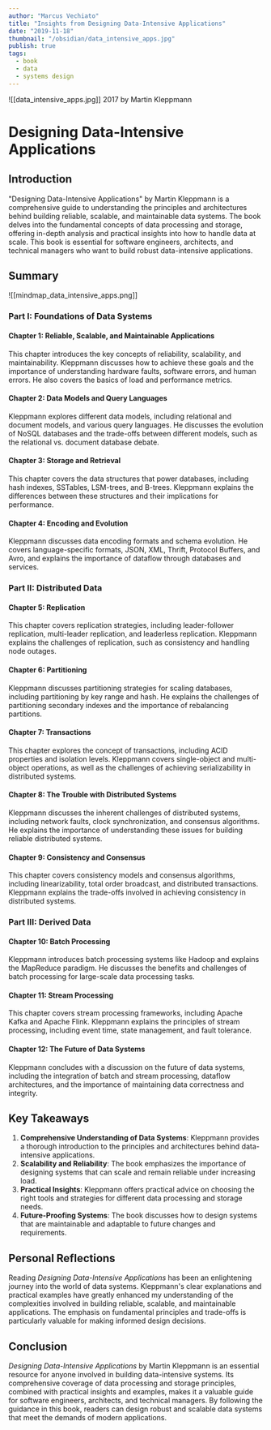 ```yaml
---
author: "Marcus Vechiato"
title: "Insights from Designing Data-Intensive Applications"
date: "2019-11-18"
thumbnail: "/obsidian/data_intensive_apps.jpg"
publish: true
tags:
  - book
  - data
  - systems design
--- 
```

![[data_intensive_apps.jpg]]
2017 by Martin Kleppmann

# Designing Data-Intensive Applications

## Introduction

"Designing Data-Intensive Applications" by Martin Kleppmann is a comprehensive guide to understanding the principles and architectures behind building reliable, scalable, and maintainable data systems. The book delves into the fundamental concepts of data processing and storage, offering in-depth analysis and practical insights into how to handle data at scale. This book is essential for software engineers, architects, and technical managers who want to build robust data-intensive applications.

## Summary
![[mindmap_data_intensive_apps.png]]
### Part I: Foundations of Data Systems

#### Chapter 1: Reliable, Scalable, and Maintainable Applications

This chapter introduces the key concepts of reliability, scalability, and maintainability. Kleppmann discusses how to achieve these goals and the importance of understanding hardware faults, software errors, and human errors. He also covers the basics of load and performance metrics.

#### Chapter 2: Data Models and Query Languages

Kleppmann explores different data models, including relational and document models, and various query languages. He discusses the evolution of NoSQL databases and the trade-offs between different models, such as the relational vs. document database debate.

#### Chapter 3: Storage and Retrieval

This chapter covers the data structures that power databases, including hash indexes, SSTables, LSM-trees, and B-trees. Kleppmann explains the differences between these structures and their implications for performance.

#### Chapter 4: Encoding and Evolution

Kleppmann discusses data encoding formats and schema evolution. He covers language-specific formats, JSON, XML, Thrift, Protocol Buffers, and Avro, and explains the importance of dataflow through databases and services.

### Part II: Distributed Data

#### Chapter 5: Replication

This chapter covers replication strategies, including leader-follower replication, multi-leader replication, and leaderless replication. Kleppmann explains the challenges of replication, such as consistency and handling node outages.

#### Chapter 6: Partitioning

Kleppmann discusses partitioning strategies for scaling databases, including partitioning by key range and hash. He explains the challenges of partitioning secondary indexes and the importance of rebalancing partitions.

#### Chapter 7: Transactions

This chapter explores the concept of transactions, including ACID properties and isolation levels. Kleppmann covers single-object and multi-object operations, as well as the challenges of achieving serializability in distributed systems.

#### Chapter 8: The Trouble with Distributed Systems

Kleppmann discusses the inherent challenges of distributed systems, including network faults, clock synchronization, and consensus algorithms. He explains the importance of understanding these issues for building reliable distributed systems.

#### Chapter 9: Consistency and Consensus

This chapter covers consistency models and consensus algorithms, including linearizability, total order broadcast, and distributed transactions. Kleppmann explains the trade-offs involved in achieving consistency in distributed systems.

### Part III: Derived Data

#### Chapter 10: Batch Processing

Kleppmann introduces batch processing systems like Hadoop and explains the MapReduce paradigm. He discusses the benefits and challenges of batch processing for large-scale data processing tasks.

#### Chapter 11: Stream Processing

This chapter covers stream processing frameworks, including Apache Kafka and Apache Flink. Kleppmann explains the principles of stream processing, including event time, state management, and fault tolerance.

#### Chapter 12: The Future of Data Systems

Kleppmann concludes with a discussion on the future of data systems, including the integration of batch and stream processing, dataflow architectures, and the importance of maintaining data correctness and integrity.

## Key Takeaways

1. **Comprehensive Understanding of Data Systems**: Kleppmann provides a thorough introduction to the principles and architectures behind data-intensive applications.
2. **Scalability and Reliability**: The book emphasizes the importance of designing systems that can scale and remain reliable under increasing load.
3. **Practical Insights**: Kleppmann offers practical advice on choosing the right tools and strategies for different data processing and storage needs.
4. **Future-Proofing Systems**: The book discusses how to design systems that are maintainable and adaptable to future changes and requirements.

## Personal Reflections

Reading *Designing Data-Intensive Applications* has been an enlightening journey into the world of data systems. Kleppmann's clear explanations and practical examples have greatly enhanced my understanding of the complexities involved in building reliable, scalable, and maintainable applications. The emphasis on fundamental principles and trade-offs is particularly valuable for making informed design decisions.

## Conclusion

*Designing Data-Intensive Applications* by Martin Kleppmann is an essential resource for anyone involved in building data-intensive systems. Its comprehensive coverage of data processing and storage principles, combined with practical insights and examples, makes it a valuable guide for software engineers, architects, and technical managers. By following the guidance in this book, readers can design robust and scalable data systems that meet the demands of modern applications.




